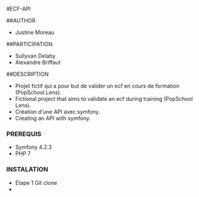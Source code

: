 #ECF-API

##AUTHOR

* Justine Moreau


##PARTICIPATION

* Sullyvan Delaby
* Alexandre Briffaut


##DESCRIPTION 

* Projet fictif qui a pour but de valider un ecf en cours de formation (PopSchool Lens).
* Fictional project that aims to validate an ecf during training (PopSchool Lens).
* Création d'une API avec symfony.
* Creating an API with symfony. 


### PREREQUIS

* Symfony 4.2.3
* PHP 7 

### INSTALATION 

* Étape 1 Git clone 
* 